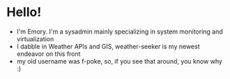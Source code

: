 # Hello!
- I'm Emory. I'm a sysadmin mainly specializing in system monitoring and virtualization
- I dabble in Weather APIs and GIS, weather-seeker is my newest endeavor on this front
- my old username was f-poke, so, if you see that around, you know why :)
<!---
f-poke/f-poke is a ✨ special ✨ repository because its `README.md` (this file) appears on your GitHub profile.
You can click the Preview link to take a look at your changes.
--->
